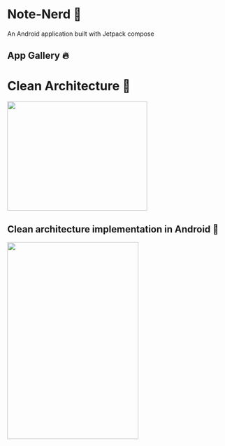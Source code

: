 # Note-Nerd :rocket:
An Android application built with Jetpack compose
## App Gallery :fire:


# Clean Architecture :beginner:
<img src="https://user-images.githubusercontent.com/81664507/210480545-48161349-38e1-4e8e-a75b-933ba330b1ce.jpeg" width="320" height="250" />

## Clean architecture implementation in Android :round_pushpin:
<img src="https://user-images.githubusercontent.com/81664507/210484098-d87ea272-a22b-47a9-82e6-b5a083a28913.png" width="300" height="450" />








